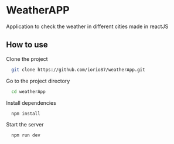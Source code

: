 
# WeatherAPP

Application to check the weather in different cities made in reactJS


## How to use

Clone the project

```bash
  git clone https://github.com/iorio87/weatherApp.git
```

Go to the project directory

```bash
  cd weatherApp
```

Install dependencies

```bash
  npm install
```

Start the server

```bash
  npm run dev
```
